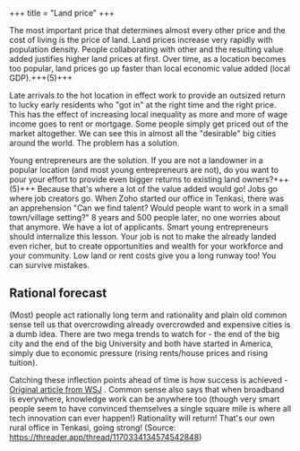 +++
title = "Land price"
+++

The most important price that determines almost every other price and the cost of living is the price of land. Land prices increase very rapidly with population density. People collaborating with other and the resulting value added justifies higher land prices at first. Over time, as a location becomes too popular, land prices go up faster than local economic value added (local GDP).+++(5)+++ 

Late arrivals to the hot location in effect work to provide an outsized return to lucky early residents who "got in" at the right time and the right price. This has the effect of increasing local inequality as more and more of wage income goes to rent or mortgage. Some people simply get priced out of the market altogether. We can see this in almost all the "desirable" big cities around the world. The problem has a solution.

Young entrepreneurs are the solution. If you are not a landowner in a popular location (and most young entrepreneurs are not), do you want to pour your effort to provide even bigger returns to existing land owners?+++(5)+++ Because that's where a lot of the value added would go! Jobs go where job creators go. When Zoho started our office in Tenkasi, there was an apprehension "Can we find talent? Would people want to work in a small town/village setting?" 8 years and 500 people later, no one worries about that anymore. We have a lot of applicants. Smart young entrepreneurs should internalize this lesson. Your job is not to make the already landed even richer, but to create opportunities and wealth for your workforce and your community. Low land or rent costs give you a long runway too! You can survive mistakes.

## Rational forecast
(Most) people act rationally long term and rationality and plain old common sense tell us that overcrowding already overcrowded and expensive cities is a dumb idea. There are two mega trends to watch for - the end of the big city and the end of the big University and both have started in America, simply due to economic pressure (rising rents/house prices and rising tuition).

Catching these inflection points ahead of time is how success is achieved - [Original article from WSJ](https://www.wsj.com/articles/workers-are-fleeing-big-cities-for-small-onesand-taking-their-jobs-with-them-11567848600) . Common sense also says that when broadband is everywhere, knowledge work can be anywhere too (though very smart people seem to have convinced themselves a single square mile is where all tech innovation can ever happen!) Rationality will return! That's our own rural office in Tenkasi, going strong! (Source: https://threader.app/thread/1170334134574542848)